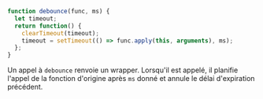 ```js demo
function debounce(func, ms) {
  let timeout;
  return function() {
    clearTimeout(timeout);
    timeout = setTimeout(() => func.apply(this, arguments), ms);
  };
}

```

Un appel à `debounce` renvoie un wrapper.
Lorsqu'il est appelé, il planifie l'appel de la fonction d'origine après `ms` donné et annule le délai d'expiration précédent.

